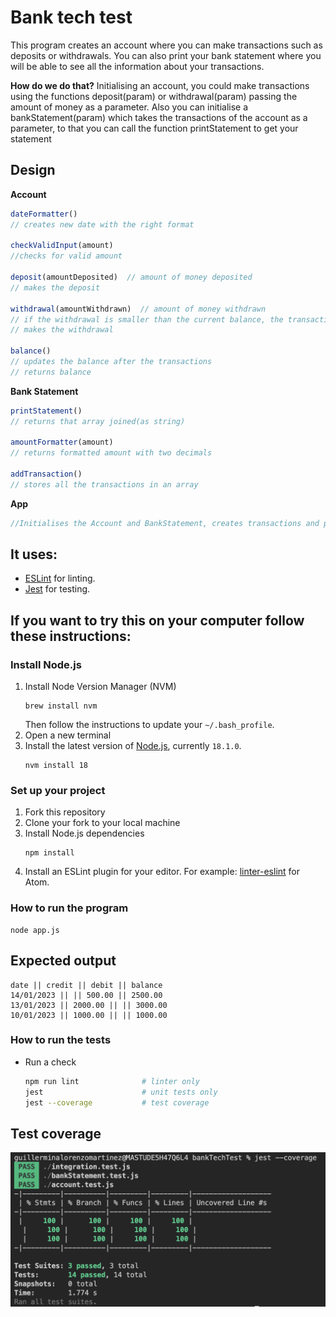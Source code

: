 # Bank tech test

This program creates an account where you can make transactions such as deposits or withdrawals. You can also print your bank statement where you will be able to see all the information about your transactions. 

**How do we do that?**
Initialising an account, you could make transactions using the functions deposit(param) or withdrawal(param) passing the amount of money as a parameter. Also you can initialise a bankStatement(param) which takes the transactions of the account as a parameter, to that you can call the function printStatement to get your statement

## Design

**Account**
```javascript
dateFormatter()
// creates new date with the right format

checkValidInput(amount)
//checks for valid amount

deposit(amountDeposited)  // amount of money deposited
// makes the deposit 

withdrawal(amountWithdrawn)  // amount of money withdrawn
// if the withdrawal is smaller than the current balance, the transaction is invalid
// makes the withdrawal 

balance() 
// updates the balance after the transactions
// returns balance
```

**Bank Statement**
```javascript
printStatement() 
// returns that array joined(as string)

amountFormatter(amount)
// returns formatted amount with two decimals

addTransaction()
// stores all the transactions in an array
```

**App**
```javascript
//Initialises the Account and BankStatement, creates transactions and prints the bank statement
```
## It uses:
- [ESLint](https://eslint.org) for linting.
- [Jest](https://jestjs.io/) for testing.

## If you want to try this on your computer follow these instructions:

### Install Node.js

1. Install Node Version Manager (NVM)
   ```
   brew install nvm
   ```
   Then follow the instructions to update your `~/.bash_profile`.
2. Open a new terminal
3. Install the latest version of [Node.js](https://nodejs.org/en/), currently `18.1.0`.
   ```
   nvm install 18
   ```

### Set up your project

1. Fork this repository
2. Clone your fork to your local machine
3. Install Node.js dependencies
   ```
   npm install
   ```
4. Install an ESLint plugin for your editor. For example: [linter-eslint](https://github.com/AtomLinter/linter-eslint) for Atom.

### How to run the program

```
node app.js
```

## Expected output

```
date || credit || debit || balance
14/01/2023 || || 500.00 || 2500.00
13/01/2023 || 2000.00 || || 3000.00
10/01/2023 || 1000.00 || || 1000.00
```

### How to run the tests

- Run a check
  ```bash
  npm run lint              # linter only
  jest                      # unit tests only
  jest --coverage           # test coverage
  ```

## Test coverage
![alt text](https://github.com/GuillerminaLorenzo/solo-projects/blob/main/bankTechTest/test-coverage.png)
